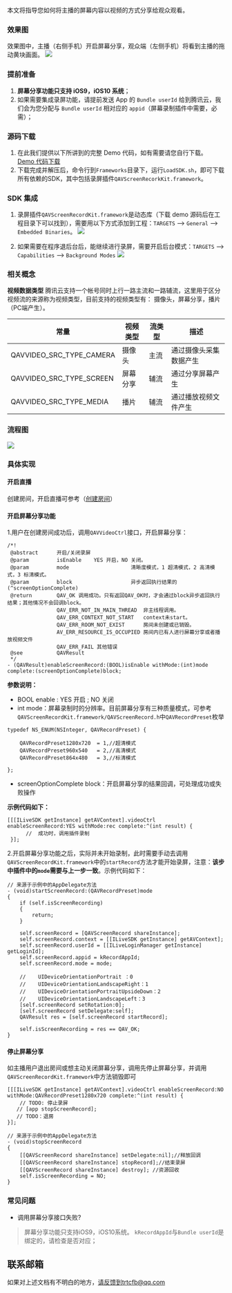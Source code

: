 本文将指导您如何将主播的屏幕内容以视频的方式分享给观众观看。
### 效果图
效果图中，主播（右侧手机）开启屏幕分享，观众端（左侧手机）将看到主播的拖动黄块画面。
![](https://main.qcloudimg.com/raw/570051276c21297d4556d4044f197d97.gif)

### 提前准备
1. **屏幕分享功能只支持 iOS9，iOS10 系统**；
2. 如果需要集成录屏功能，请提前发送 App 的 `Bundle userId` 给到腾讯云，我们会为您分配与 `Bundle userId` 相对应的 `appid`（屏幕录制插件中需要，必需）；


### 源码下载
1. 在此我们提供以下所讲到的完整 Demo 代码，如有需要请您自行下载。 [Demo 代码下载](	http://dldir1.qq.com/hudongzhibo/ILiveSDK/Demo/iOS/SreenRecord_Demo.zip)
2. 下载完成并解压后，命令行到`Frameworks`目录下，运行`LoadSDK.sh`，即可下载所有依赖的SDK，其中包括录屏插件`QAVScreenRecorkKit.framework`。

### SDK 集成
1. 录屏插件`QAVScreenRecordKit.framework`是动态库（下载 demo 源码后在工程目录下可以找到），需要用以下方式添加到工程：`TARGETS` --> `General` --> `Embedded Binaries`。
![](https://main.qcloudimg.com/raw/3dffb25a3400b2a1ae690c59a3ef263e.png)

2. 如果需要在程序退后台后，能继续进行录屏，需要开启后台模式：`TARGETS` --> `Capabilities` --> `Background Modes`
![](https://main.qcloudimg.com/raw/3b749f3ba5dfcc09bf4c8d44cd4afba6.png)


### 相关概念
**视频数据类型**
 腾讯云支持一个帐号同时上行一路主流和一路辅流，这里用于区分视频流的来源称为视频类型，目前支持的视频类型有： 摄像头，屏幕分享，播片（PC端产生）。

|常量|视频类型|流类型|描述|
|--|--|--|--|
|QAVVIDEO_SRC_TYPE_CAMERA|摄像头|主流|通过摄像头采集数据产生|
|QAVVIDEO_SRC_TYPE_SCREEN|屏幕分享|辅流|通过分享屏幕产生|
|QAVVIDEO_SRC_TYPE_MEDIA|播片|辅流|通过播放视频文件产生|

### 流程图
![](https://main.qcloudimg.com/raw/9689580d2f0a701d490f36c2603f97a4.png)

### 具体实现

#### 开启直播
创建房间，开启直播可参考（[创建房间](https://cloud.tencent.com/document/product/647/16811)）

#### 开启屏幕分享功能

1.用户在创建房间成功后，调用`QAVVideoCtrl`接口，开启屏幕分享：

```
/*!
 @abstract      开启/关闭录屏
 @param         isEnable    YES 开启，NO 关闭。
 @param         mode                    清晰度模式，1 超清模式，2 高清模式，3 标清模式。
 @param         block                   异步返回执行结果的 (^screenOptionComplete)
 @return        QAV_OK 调用成功。只有返回QAV_OK时，才会通过block异步返回执行结果；其他情况不会回调block。
                QAV_ERR_NOT_IN_MAIN_THREAD  非主线程调用。
                QAV_ERR_CONTEXT_NOT_START   context未start。
                QAV_ERR_ROOM_NOT_EXIST      房间未创建或已销毁。
                AV_ERR_RESOURCE_IS_OCCUPIED 房间内已有人进行屏幕分享或者播放视频文件
                QAV_ERR_FAIL 其他错误
 @see           QAVResult
 */
- (QAVResult)enableScreenRecord:(BOOL)isEnable withMode:(int)mode complete:(screenOptionComplete)block;
```

**参数说明：**

* BOOL enable : YES 开启 ; NO 关闭
* int mode：屏幕录制时的分辨率。目前屏幕分享有三种质量模式，可参考`QAVScreenRecordKit.framework/QAVScreenRecord.h`中`QAVRecordPreset`枚举

```
typedef NS_ENUM(NSInteger, QAVRecordPreset) {
    
    QAVRecordPreset1280x720  = 1,//超清模式
    QAVRecordPreset960x540   = 2,//高清模式
    QAVRecordPreset864x480   = 3,//标清模式
    
};
```
* screenOptionComplete block：开启屏幕分享的结果回调，可处理成功或失败操作

**示例代码如下：**

```
[[[ILiveSDK getInstance] getAVContext].videoCtrl enableScreenRecord:YES withMode:rec complete:^(int result) {
      //  成功时，调用插件录制
 }];
```
2.开启屏幕分享功能之后，实际并未开始录制，此时需要手动去调用`QAVScreenRecordKit.framework`中的`startRecord`方法才能开始录屏，注意：**该步中插件中的`mode`需要与上一步一致**。示例代码如下：

```
// 来源于示例中的AppDelegate方法
- (void)startScreenRecord:(QAVRecordPreset)mode
{
    if (self.isScreenRecording)
    {
        return;
    }
    
    self.screenRecord = [QAVScreenRecord shareInstance];
    self.screenRecord.context = [[ILiveSDK getInstance] getAVContext];
    self.screenRecord.userId = [[ILiveLoginManager getInstance] getLoginId];
    self.screenRecord.appid = kRecordAppId;
    self.screenRecord.mode = mode;
    
    //    UIDeviceOrientationPortrait ：0
    //    UIDeviceOrientationLandscapeRight：1
    //    UIDeviceOrientationPortraitUpsideDown：2
    //    UIDeviceOrientationLandscapeLeft：3
    [self.screenRecord setRotation:0];
    [self.screenRecord setDelegate:self];
    QAVResult res = [self.screenRecord startRecord];
    
    self.isScreenRecording = res == QAV_OK;
}
```

#### 停止屏幕分享
如主播用户退出房间或想主动关闭屏幕分享，调用先停止屏幕分享，并调用`QAVScreenRecordKit.framework`中方法销毁即可

```
[[[ILiveSDK getInstance] getAVContext].videoCtrl enableScreenRecord:NO withMode:QAVRecordPreset1280x720 complete:^(int result) {
 	// TODO: 停止录屏
   // [app stopScreenRecord];     
   // TODO：退房
}];

// 来源于示例中的AppDelegate方法
- (void)stopScreenRecord
{
    [[QAVScreenRecord shareInstance] setDelegate:nil];//释放回调
    [[QAVScreenRecord shareInstance] stopRecord];//结束录屏
    [[QAVScreenRecord shareInstance] destroy]; //资源回收
    self.isScreenRecording = NO;
}
```

### 常见问题
- 调用屏幕分享接口失败?
> 屏幕分享功能只支持iOS9，iOS10系统。
> `kRecordAppId`与`Bundle userId`是绑定的，请检查是否对应；

## 联系邮箱
如果对上述文档有不明白的地方，请反馈到trtcfb@qq.com
